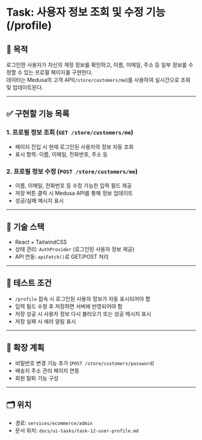 # Task: 사용자 정보 조회 및 수정 기능 (/profile)

## 🎯 목적
로그인한 사용자가 자신의 계정 정보를 확인하고, 이름, 이메일, 주소 등 일부 정보를 수정할 수 있는 프로필 페이지를 구현한다.  
데이터는 Medusa의 고객 API(`/store/customers/me`)를 사용하여 실시간으로 조회 및 업데이트된다.

---

## ✅ 구현할 기능 목록

### 1. 프로필 정보 조회 (`GET /store/customers/me`)
- 페이지 진입 시 현재 로그인된 사용자의 정보 자동 조회
- 표시 항목: 이름, 이메일, 전화번호, 주소 등

### 2. 프로필 정보 수정 (`POST /store/customers/me`)
- 이름, 이메일, 전화번호 등 수정 가능한 입력 필드 제공
- 저장 버튼 클릭 시 Medusa API를 통해 정보 업데이트
- 성공/실패 메시지 표시

---

## 🧩 기술 스택
- React + TailwindCSS
- 상태 관리: `AuthProvider` (로그인된 사용자 정보 제공)
- API 연동: `apiFetch()`로 GET/POST 처리

---

## 🧪 테스트 조건
- `/profile` 접속 시 로그인된 사용자 정보가 자동 표시되어야 함
- 입력 필드 수정 후 저장하면 서버에 반영되어야 함
- 저장 성공 시 사용자 정보 다시 불러오기 또는 성공 메시지 표시
- 저장 실패 시 에러 알림 표시

---

## 📌 확장 계획
- 비밀번호 변경 기능 추가 (`POST /store/customers/password`)
- 배송지 주소 관리 페이지 연동
- 회원 탈퇴 기능 구성

---

## 🗂️ 위치
- 경로: `services/ecommerce/admin`
- 문서 위치: `docs/ui-tasks/task-12-user-profile.md`